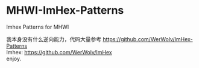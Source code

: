 # MHWI-ImHex-Patterns
Imhex Patterns for MHWI

我本身没有什么逆向能力，代码大量参考 https://github.com/WerWolv/ImHex-Patterns  
Imhex: https://github.com/WerWolv/ImHex  
enjoy.
